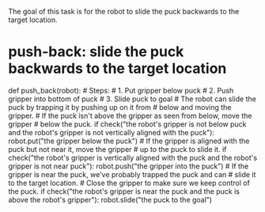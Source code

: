 

The goal of this task is for the robot to slide the puck backwards to the target location.

# push-back: slide the puck backwards to the target location
def push_back(robot):
    # Steps:
    #  1. Put gripper below puck
    #  2. Push gripper into bottom of puck
    #  3. Slide puck to goal
    # The robot can slide the puck by trapping it by pushing up on it from
    # below and moving the gripper.
    # If the puck isn't above the gripper as seen from below, move the gripper
    # below the puck.
    if check("the robot's gripper is not below puck and the robot's gripper is not vertically aligned with the puck"):
        robot.put("the gripper below the puck")
    # If the gripper is aligned with the puck but not near it, move the gripper
    # up to the puck to slide it.
    if check("the robot's gripper is vertically aligned with the puck and the robot's gripper is not near puck"):
        robot.push("the gripper into the puck")
    # If the gripper is near the puck, we've probably trapped the puck and can
    # slide it to the target location.
    # Close the gripper to make sure we keep control of the puck.
    if check("the robot's gripper is near the puck and the puck is above the robot's gripper"):
        robot.slide("the puck to the goal")